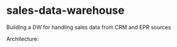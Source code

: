 # sales-data-warehouse
Building a DW for handling sales data from CRM and EPR sources

Architecture:
<mxfile host="Electron" agent="Mozilla/5.0 (Windows NT 10.0; Win64; x64) AppleWebKit/537.36 (KHTML, like Gecko) draw.io/26.0.16 Chrome/132.0.6834.196 Electron/34.2.0 Safari/537.36" version="26.0.16">
  <diagram name="Page-1" id="03018318-947c-dd8e-b7a3-06fadd420f32">
    <mxGraphModel dx="1036" dy="688" grid="1" gridSize="10" guides="1" tooltips="1" connect="1" arrows="1" fold="1" page="1" pageScale="1" pageWidth="1100" pageHeight="850" background="none" math="0" shadow="0">
      <root>
        <mxCell id="0" />
        <mxCell id="1" parent="0" />
        <mxCell id="iVf8r3IM7pasc2b-xRzy-1" value="" style="rounded=0;whiteSpace=wrap;html=1;fillColor=none;strokeColor=default;dashed=1;" parent="1" vertex="1">
          <mxGeometry x="60" y="110" width="220" height="440" as="geometry" />
        </mxCell>
        <mxCell id="iVf8r3IM7pasc2b-xRzy-2" value="Architecture" style="text;html=1;align=center;verticalAlign=middle;whiteSpace=wrap;rounded=0;fontStyle=1;fontSize=21;" parent="1" vertex="1">
          <mxGeometry x="470" y="30" width="90" height="40" as="geometry" />
        </mxCell>
        <mxCell id="iVf8r3IM7pasc2b-xRzy-3" value="" style="rounded=0;whiteSpace=wrap;html=1;" parent="1" vertex="1">
          <mxGeometry x="110" y="80" width="120" height="60" as="geometry" />
        </mxCell>
        <mxCell id="iVf8r3IM7pasc2b-xRzy-4" value="Sources" style="text;html=1;align=center;verticalAlign=middle;whiteSpace=wrap;rounded=0;" parent="1" vertex="1">
          <mxGeometry x="140" y="95" width="60" height="30" as="geometry" />
        </mxCell>
        <mxCell id="iVf8r3IM7pasc2b-xRzy-5" value="" style="rounded=0;whiteSpace=wrap;html=1;fillColor=none;dashed=1;" parent="1" vertex="1">
          <mxGeometry x="340" y="110" width="680" height="440" as="geometry" />
        </mxCell>
        <mxCell id="iVf8r3IM7pasc2b-xRzy-7" value="DataWarehouse" style="rounded=0;whiteSpace=wrap;html=1;" parent="1" vertex="1">
          <mxGeometry x="620" y="80" width="120" height="60" as="geometry" />
        </mxCell>
        <mxCell id="iVf8r3IM7pasc2b-xRzy-8" value="Bronze Layer" style="rounded=1;whiteSpace=wrap;html=1;gradientColor=none;fillColor=#E5A264;" parent="1" vertex="1">
          <mxGeometry x="370" y="170" width="150" height="30" as="geometry" />
        </mxCell>
        <mxCell id="iVf8r3IM7pasc2b-xRzy-9" value="Silver Layer" style="rounded=1;whiteSpace=wrap;html=1;fillColor=#BEBEBE;" parent="1" vertex="1">
          <mxGeometry x="605" y="170" width="150" height="30" as="geometry" />
        </mxCell>
        <mxCell id="iVf8r3IM7pasc2b-xRzy-10" value="Gold Layer" style="rounded=1;whiteSpace=wrap;html=1;fillColor=#FFD966;" parent="1" vertex="1">
          <mxGeometry x="840" y="170" width="150" height="30" as="geometry" />
        </mxCell>
        <mxCell id="iVf8r3IM7pasc2b-xRzy-11" value="" style="rounded=0;whiteSpace=wrap;html=1;fillColor=none;dashed=1;" parent="1" vertex="1">
          <mxGeometry x="370" y="220" width="150" height="290" as="geometry" />
        </mxCell>
        <mxCell id="iVf8r3IM7pasc2b-xRzy-12" value="" style="rounded=0;whiteSpace=wrap;html=1;fillColor=none;dashed=1;" parent="1" vertex="1">
          <mxGeometry x="840" y="220" width="150" height="290" as="geometry" />
        </mxCell>
        <mxCell id="iVf8r3IM7pasc2b-xRzy-13" value="" style="rounded=0;whiteSpace=wrap;html=1;fillColor=none;dashed=1;" parent="1" vertex="1">
          <mxGeometry x="605" y="220" width="150" height="290" as="geometry" />
        </mxCell>
        <mxCell id="iVf8r3IM7pasc2b-xRzy-14" value="" style="image;aspect=fixed;html=1;points=[];align=center;fontSize=12;image=img/lib/azure2/general/Folder_Blank.svg;" parent="1" vertex="1">
          <mxGeometry x="140" y="190" width="69" height="56.00000000000001" as="geometry" />
        </mxCell>
        <mxCell id="iVf8r3IM7pasc2b-xRzy-16" value="" style="image;aspect=fixed;html=1;points=[];align=center;fontSize=12;image=img/lib/azure2/general/Folder_Blank.svg;" parent="1" vertex="1">
          <mxGeometry x="135.5" y="310" width="69" height="56.00000000000001" as="geometry" />
        </mxCell>
        <mxCell id="iVf8r3IM7pasc2b-xRzy-17" value="" style="image;aspect=fixed;html=1;points=[];align=center;fontSize=12;image=img/lib/azure2/general/File.svg;" parent="1" vertex="1">
          <mxGeometry x="175.5" y="345" width="32.46" height="40" as="geometry" />
        </mxCell>
        <mxCell id="iVf8r3IM7pasc2b-xRzy-18" value="" style="image;aspect=fixed;html=1;points=[];align=center;fontSize=12;image=img/lib/azure2/general/File.svg;" parent="1" vertex="1">
          <mxGeometry x="180" y="220" width="32.46" height="40" as="geometry" />
        </mxCell>
        <mxCell id="iVf8r3IM7pasc2b-xRzy-19" value="CRM" style="text;html=1;align=center;verticalAlign=middle;whiteSpace=wrap;rounded=0;" parent="1" vertex="1">
          <mxGeometry x="140" y="260" width="60" height="30" as="geometry" />
        </mxCell>
        <mxCell id="iVf8r3IM7pasc2b-xRzy-20" value="ERP" style="text;html=1;align=center;verticalAlign=middle;whiteSpace=wrap;rounded=0;rotation=0;" parent="1" vertex="1">
          <mxGeometry x="144.5" y="395" width="60" height="30" as="geometry" />
        </mxCell>
        <mxCell id="iVf8r3IM7pasc2b-xRzy-31" value="" style="line;strokeWidth=2;html=1;" parent="1" vertex="1">
          <mxGeometry x="94.5" y="430" width="160" height="10" as="geometry" />
        </mxCell>
        <mxCell id="iVf8r3IM7pasc2b-xRzy-32" value="&lt;b&gt;Object Type&lt;/b&gt;: CSV Files" style="text;html=1;align=center;verticalAlign=middle;whiteSpace=wrap;rounded=0;" parent="1" vertex="1">
          <mxGeometry x="94.5" y="450" width="145.5" height="30" as="geometry" />
        </mxCell>
        <mxCell id="iVf8r3IM7pasc2b-xRzy-33" value="&lt;b&gt;Interface&lt;/b&gt;: files in folder" style="text;html=1;align=center;verticalAlign=middle;whiteSpace=wrap;rounded=0;" parent="1" vertex="1">
          <mxGeometry x="94.5" y="490" width="145.5" height="30" as="geometry" />
        </mxCell>
        <mxCell id="iVf8r3IM7pasc2b-xRzy-34" value="" style="html=1;verticalLabelPosition=bottom;align=center;labelBackgroundColor=#ffffff;verticalAlign=top;strokeWidth=2;strokeColor=#0080F0;shadow=0;dashed=0;shape=mxgraph.ios7.icons.data;" parent="1" vertex="1">
          <mxGeometry x="420" y="325" width="50" height="60" as="geometry" />
        </mxCell>
        <mxCell id="iVf8r3IM7pasc2b-xRzy-35" value="" style="html=1;verticalLabelPosition=bottom;align=center;labelBackgroundColor=#ffffff;verticalAlign=top;strokeWidth=2;strokeColor=#0080F0;shadow=0;dashed=0;shape=mxgraph.ios7.icons.data;" parent="1" vertex="1">
          <mxGeometry x="655" y="325" width="50" height="60" as="geometry" />
        </mxCell>
        <mxCell id="iVf8r3IM7pasc2b-xRzy-36" value="" style="html=1;verticalLabelPosition=bottom;align=center;labelBackgroundColor=#ffffff;verticalAlign=top;strokeWidth=2;strokeColor=#0080F0;shadow=0;dashed=0;shape=mxgraph.ios7.icons.data;" parent="1" vertex="1">
          <mxGeometry x="890" y="325" width="50" height="60" as="geometry" />
        </mxCell>
        <mxCell id="iVf8r3IM7pasc2b-xRzy-37" value="" style="html=1;shadow=0;dashed=0;align=center;verticalAlign=middle;shape=mxgraph.arrows2.arrow;dy=0.6;dx=40;notch=0;fillColor=none;strokeColor=#33FFFF;" parent="1" vertex="1">
          <mxGeometry x="270" y="310" width="100" height="70" as="geometry" />
        </mxCell>
        <mxCell id="iVf8r3IM7pasc2b-xRzy-38" value="" style="html=1;shadow=0;dashed=0;align=center;verticalAlign=middle;shape=mxgraph.arrows2.arrow;dy=0.6;dx=40;notch=0;fillColor=none;strokeColor=#33FFFF;" parent="1" vertex="1">
          <mxGeometry x="740" y="315" width="100" height="70" as="geometry" />
        </mxCell>
        <mxCell id="iVf8r3IM7pasc2b-xRzy-39" value="" style="html=1;shadow=0;dashed=0;align=center;verticalAlign=middle;shape=mxgraph.arrows2.arrow;dy=0.6;dx=40;notch=0;fillColor=none;strokeColor=#33FFFF;" parent="1" vertex="1">
          <mxGeometry x="505" y="315" width="100" height="70" as="geometry" />
        </mxCell>
        <mxCell id="yreOCYzGsIFuctM3BujM-1" value="" style="line;strokeWidth=2;html=1;" vertex="1" parent="1">
          <mxGeometry x="370" y="420" width="150" height="10" as="geometry" />
        </mxCell>
        <mxCell id="yreOCYzGsIFuctM3BujM-2" value="" style="line;strokeWidth=2;html=1;" vertex="1" parent="1">
          <mxGeometry x="605" y="420" width="150" height="10" as="geometry" />
        </mxCell>
        <mxCell id="yreOCYzGsIFuctM3BujM-3" value="" style="line;strokeWidth=2;html=1;" vertex="1" parent="1">
          <mxGeometry x="840" y="420" width="150" height="10" as="geometry" />
        </mxCell>
        <mxCell id="yreOCYzGsIFuctM3BujM-4" value="&lt;b&gt;&lt;u&gt;Full Load&lt;/u&gt;&lt;/b&gt;&lt;div&gt;&lt;b&gt;&lt;u&gt;&lt;br&gt;&lt;/u&gt;&lt;/b&gt;&lt;/div&gt;&lt;div style=&quot;&quot;&gt;&lt;b&gt;&lt;u&gt;&lt;br&gt;&lt;/u&gt;&lt;/b&gt;&lt;/div&gt;&lt;div style=&quot;&quot;&gt;&lt;b&gt;&lt;u&gt;No transformations&lt;/u&gt;&lt;/b&gt;&lt;/div&gt;" style="text;html=1;align=center;verticalAlign=middle;whiteSpace=wrap;rounded=0;" vertex="1" parent="1">
          <mxGeometry x="380" y="450" width="130" height="30" as="geometry" />
        </mxCell>
        <mxCell id="yreOCYzGsIFuctM3BujM-5" value="&lt;b&gt;&lt;u&gt;Full Load&lt;/u&gt;&lt;/b&gt;&lt;div&gt;&lt;b&gt;&lt;u&gt;&lt;br&gt;&lt;/u&gt;&lt;/b&gt;&lt;/div&gt;&lt;div style=&quot;&quot;&gt;&lt;b&gt;&lt;u&gt;Data Cleansing and Quality assurance&lt;/u&gt;&lt;/b&gt;&lt;/div&gt;" style="text;html=1;align=center;verticalAlign=middle;whiteSpace=wrap;rounded=0;" vertex="1" parent="1">
          <mxGeometry x="610" y="450" width="130" height="30" as="geometry" />
        </mxCell>
        <mxCell id="yreOCYzGsIFuctM3BujM-6" value="&lt;b&gt;&lt;u&gt;Full Load&lt;/u&gt;&lt;/b&gt;&lt;div&gt;&lt;b style=&quot;background-color: transparent; color: light-dark(rgb(0, 0, 0), rgb(255, 255, 255));&quot;&gt;&lt;u&gt;&lt;font style=&quot;&quot;&gt;&lt;br&gt;&lt;/font&gt;&lt;/u&gt;&lt;/b&gt;&lt;/div&gt;&lt;div&gt;&lt;b style=&quot;background-color: transparent; color: light-dark(rgb(0, 0, 0), rgb(255, 255, 255));&quot;&gt;&lt;u&gt;&lt;font style=&quot;font-size: 10px;&quot;&gt;Analytical Transformations based on business logic&lt;/font&gt;&lt;/u&gt;&lt;/b&gt;&lt;/div&gt;" style="text;html=1;align=center;verticalAlign=middle;whiteSpace=wrap;rounded=0;" vertex="1" parent="1">
          <mxGeometry x="850" y="450" width="130" height="30" as="geometry" />
        </mxCell>
      </root>
    </mxGraphModel>
  </diagram>
</mxfile>


